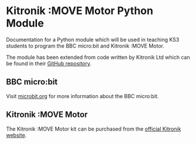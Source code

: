 # Kitronik :MOVE Motor Python Module

Documentation for a Python module which will be used in teaching KS3 students to program the BBC micro:bit and Kitronik :MOVE Motor.

The module has been extended from code written by Kitronik Ltd which can be found in their [GitHub repository](https://github.com/KitronikLtd/micropython-microbit-kitronik-MOVE-motor).

## BBC micro:bit

Visit [microbit.org](https://microbit.org/) for more information about the BBC micro:bit.

## Kitronik :MOVE Motor

The Kitronik :MOVE Motor kit can be purchased from the [official Kitronik website](https://kitronik.co.uk/products/5683-kitronik-move-motor-for-the-bbc-micro-bit).
